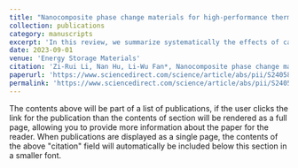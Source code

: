 ```yaml
---
title: "Nanocomposite phase change materials for high-performance thermal energy storage A critical review"
collection: publications
category: manuscripts
excerpt: 'In this review, we summarize systematically the effects of carbon-based nano-additives on the important thermophysical properties of nanocomposite phase change materials, referred to as nano-enhanced phase change materials (NePCM) '
date: 2023-09-01
venue: 'Energy Storage Materials'
citation: 'Zi-Rui Li, Nan Hu, Li-Wu Fan*, Nanocomposite phase change materials for high-performance thermal energy storage, Energy Storage Materials, 55, 727-753 (2023).'
paperurl: 'https://www.sciencedirect.com/science/article/abs/pii/S240582972200695X'
permalink: 'https://www.sciencedirect.com/science/article/abs/pii/S240582972200695X'
---
```


The contents above will be part of a list of publications, if the user clicks the link for the publication than the contents of section will be rendered as a full page, allowing you to provide more information about the paper for the reader. When publications are displayed as a single page, the contents of the above "citation" field will automatically be included below this section in a smaller font.
